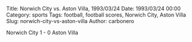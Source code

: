 Title: Norwich City vs. Aston Villa, 1993/03/24
Date: 1993/03/24 00:00
Category: sports
Tags: football, football scores, Norwich City, Aston Villa
Slug: norwich-city-vs-aston-villa
Author: carbonero


Norwich City 1 - 0 Aston Villa

